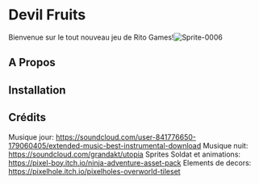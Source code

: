 # Devil Fruits
Bienvenue sur le tout nouveau jeu de Rito Games!![Sprite-0006](https://user-images.githubusercontent.com/65688348/152811024-cc77c901-21d0-4ec2-9927-76a9926901e4.png)

## A Propos

## Installation

## Crédits
Musique jour: https://soundcloud.com/user-841776650-179060405/extended-music-best-instrumental-download
Musique nuit: https://soundcloud.com/grandakt/utopia
Sprites Soldat et animations: https://pixel-boy.itch.io/ninja-adventure-asset-pack
Elements de decors: https://pixelhole.itch.io/pixelholes-overworld-tileset